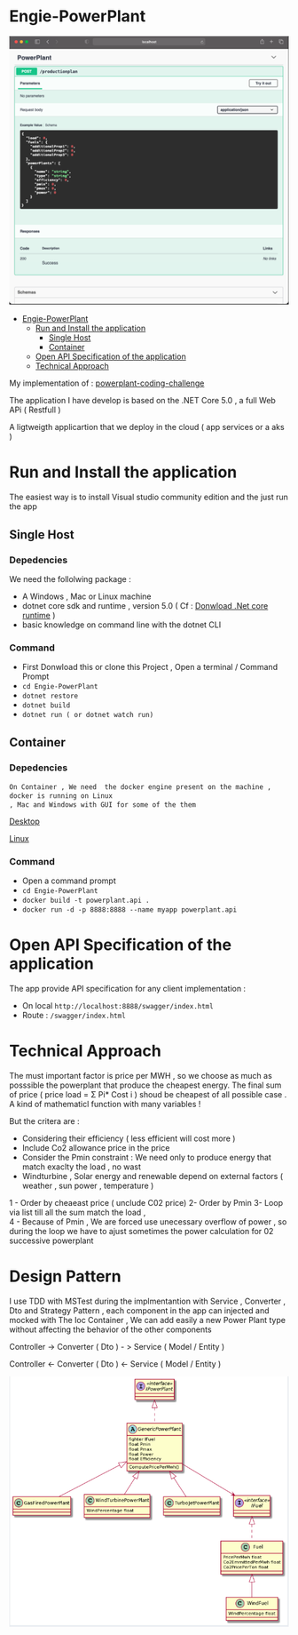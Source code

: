 


# Engie-PowerPlant

![](logos/swagger.png)


- [Engie-PowerPlant](#engie-powerplant)
  * [Run  and Install the application](#run-and-install-the-application)
    + [Single Host](#single-host)
    + [Container](#container)
  * [Open API Specification of the application](#open-api-specification-of-the-application ) 
  * [Technical Approach](#technical-approach)
     
        




My implementation of : [powerplant-coding-challenge](https://github.com/gem-spaas/powerplant-coding-challenge)

The application I have develop is based on the .NET Core 5.0  ,  a full Web APi ( Restfull ) 

A ligtweigth applicartion that we deploy in the cloud ( app services or  a aks ) 

# Run and Install the application
The easiest way is to install Visual studio community edition and the just run the app 

## Single Host
### Depedencies
 We need the follolwing package :
  - A Windows , Mac or Linux machine 
  - dotnet core sdk and runtime , version 5.0  ( Cf : [Donwload .Net core runtime](https://dotnet.microsoft.com/download) )
  - basic knowledge on command line with the dotnet CLI
    
### Command

  - First Donwload this or clone this Project , Open a terminal / Command Prompt
  - `cd Engie-PowerPlant`
  - `dotnet restore`
  -  `dotnet build` 
  -  `dotnet run ( or dotnet watch run)` 
     
## Container
### Depedencies
    On Container , We need  the docker engine present on the machine , docker is running on Linux 
    , Mac and Windows with GUI for some of the them
   [Desktop](https://www.docker.com/products/docker-desktop)
   
   [Linux](https://docs.docker.com/engine/install)
    
    
### Command
- Open a command prompt 
- `cd Engie-PowerPlant`
- `docker build -t powerplant.api . `
- `docker run -d -p 8888:8888 --name myapp powerplant.api`


  
# Open API Specification of the application

The app provide API specification for any client implementation : 

- On local `http://localhost:8888/swagger/index.html`
- Route : `/swagger/index.html`

# Technical Approach

The must important factor is  price per MWH   , so we choose as much as posssible the powerplant that produce the cheapest energy.
The final sum of price (  price load = Σ Pi* Cost i ) shoud be cheapest of all possible case . A kind of mathematicl function with many variables !

But the critera are : 

- Considering their efficiency ( less efficient will cost more )
- Include Co2 allowance price in the price 
- Consider the Pmin constraint : We need only to produce energy that match exaclty the load , no wast 
- Windturbine , Solar energy and renewable depend on external factors ( weather , sun power , temperature ) 


1 - Order by cheaeast price ( unclude C02 price) 
2-  Order by Pmin 
3- Loop via list till all the sum match the load ,  
4 - Because of Pmin ,  We are forced use  unecessary overflow of power , so during the loop we have to  ajust sometimes the power calculation for 02 successive powerplant 


# Design Pattern 

I use TDD with MSTest during the implmentantion with  Service , Converter , Dto  and  Strategy Pattern , each component in the app can injected and mocked with 
The Ioc Container , We can add easily a new Power Plant type without affecting the behavior of the other components 

Controller ->  Converter ( Dto ) - >  Service ( Model / Entity ) 


Controller <-  Converter ( Dto ) <-  Service ( Model / Entity ) 


![](logos/powerplantclass-diag.png)







 


